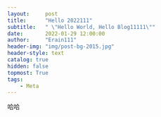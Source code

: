 ```yaml
---
layout:     post
title:      "Hello 2022111"
subtitle:   " \"Hello World, Hello Blog11111\""
date:       2022-01-29 12:00:00
author:     "Erain111"
header-img: "img/post-bg-2015.jpg"
header-style: text
catalog: true
hidden: false
topmost: True
tags:
    - Meta
---
```


哈哈


